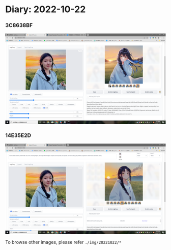 # Diary: 2022-10-22

### 3C8638BF

![](./img/20221022/3C8638BF.png)

### 14E35E2D

![](./img/20221022/14E35E2D.png)

To browse other images, please refer `./img/20221022/*`